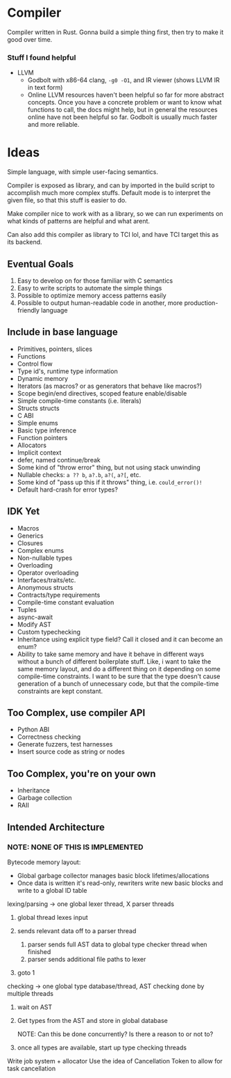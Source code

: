# Compiler
Compiler written in Rust. Gonna build a simple thing first, then try to make it
good over time.

### Stuff I found helpful
- LLVM
  - Godbolt with x86-64 clang, `-g0 -O1`, and IR viewer (shows LLVM IR in text form)
  - Online LLVM resources haven't been helpful so far for more abstract concepts.
    Once you have a concrete problem or want to know what functions to call, the docs
    might help, but in general the resources online have not been helpful so far.
    Godbolt is usually much faster and more reliable.

# Ideas

Simple language, with simple user-facing semantics.

Compiler is exposed as library, and can by imported in the build script to
accomplish much more complex stuffs. Default mode is to interpret the given
file, so that this stuff is easier to do.

Make compiler nice to work with as a library, so we can run experiments on what
kinds of patterns are helpful and what arent.

Can also add this compiler as library to TCI lol, and have TCI target this as
its backend.

## Eventual Goals
1.  Easy to develop on for those familiar with C semantics
2.  Easy to write scripts to automate the simple things
3.  Possible to optimize memory access patterns easily
4.  Possible to output human-readable code in another, more
    production-friendly language

## Include in base language
- Primitives, pointers, slices
- Functions
- Control flow
- Type id's, runtime type information
- Dynamic memory
- Iterators (as macros? or as generators that behave like macros?)
- Scope begin/end directives, scoped feature enable/disable
- Simple compile-time constants (i.e. literals)
- Structs structs
- C ABI
- Simple enums
- Basic type inference
- Function pointers
- Allocators
- Implicit context
- defer, named continue/break
- Some kind of "throw error" thing, but not using stack unwinding
- Nullable checks: `a ?? b`, `a?.b`, `a?(`, `a?[`, etc.
- Some kind of "pass up this if it throws" thing, i.e. `could_error()!`
- Default hard-crash for error types?

## IDK Yet
- Macros
- Generics
- Closures
- Complex enums
- Non-nullable types
- Overloading
- Operator overloading
- Interfaces/traits/etc.
- Anonymous structs
- Contracts/type requirements
- Compile-time constant evaluation
- Tuples
- async-await
- Modify AST
- Custom typechecking
- Inheritance using explicit type field? Call it closed and it can become an enum?
- Ability to take same memory and have it behave in different ways without a
  bunch of different boilerplate stuff. Like, i want to take the same memory
  layout, and do a different thing on it depending on some compile-time constraints.
  I want to be sure that the type doesn't cause generation of a bunch of unnecessary
  code, but that the compile-time constraints are kept constant.

## Too Complex, use compiler API
- Python ABI
- Correctness checking
- Generate fuzzers, test harnesses
- Insert source code as string or nodes

## Too Complex, you're on your own
- Inheritance
- Garbage collection
- RAII

## Intended Architecture
### NOTE: NONE OF THIS IS IMPLEMENTED

Bytecode memory layout:
-   Global garbage collector manages basic block lifetimes/allocations
-   Once data is written it's read-only, rewriters write new basic blocks and
    write to a global ID table

lexing/parsing -> one global lexer thread, X parser threads

1.  global thread lexes input
2.  sends relevant data off to a parser thread
    1. parser sends full AST data to global type checker thread when finished
    2. parser sends additional file paths to lexer

3.  goto 1

checking -> one global type database/thread, AST checking done by multiple threads

1.  wait on AST
2.  Get types from the AST and store in global database

    NOTE: Can this be done concurrently? Is there a reason to or not to?

3.  once all types are available, start up type checking threads


Write job system + allocator
Use the idea of Cancellation Token to allow for task cancellation

